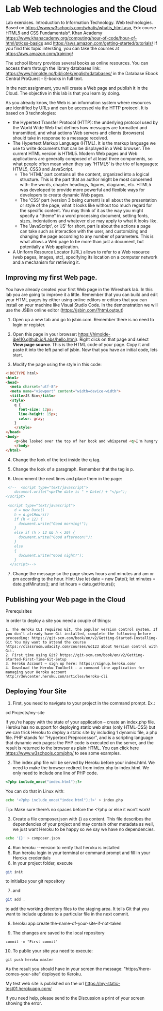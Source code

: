 # Lab Web technologies and the Cloud
Lab exercises. Introduction to Information Technology. Web technologies. 
Based on https://www.w3schools.com/whatis/whatis_html.asp, Edx course HTML5 and CSS Fundamentals*, Khan Academy https://www.khanacademy.org/computing/hour-of-code/hour-of-html/pt/css-basics and https://aws.amazon.com/getting-started/tutorials/
If you find this topic intersting, you can take the courses at https://aws.amazon.com/training/ 

The school library provides several books as online resources. You can access them through the library databases link: https://www.himolde.no/bibliotek/english/databases/ in the Database Ebook Central ProQuest - E-books in full text. 

In the next assignment, you will create a Web page and publish it in the Cloud. The objective in this lab is that you learn by doing.

As you already know, the Web is an information system where resources are identified by URLs and can be accessed via the HTTP protocol. It is based on 3 technologies: 
- the Hypertext Transfer Protocol (HTTP): the underlying protocol used by the World Wide Web that defines how messages are formatted and transmitted, and what actions Web servers and clients (browsers) should take in response to a message received. 
- The Hypertext Markup Language (HTML). It is the markup language we use to write documents that can be displayed in a Web browser.  The current HTML version is HTML5. Modern Web pages and Web applications are generally composed of at least three components, so what people often mean when they say 'HTML5' is the trio of languages: HTML5, CSS3 and JavaScript.
  - The 'HTML' part contains all the content, organized into a logical structure.  This is the part that an author might be most concerned with: the words, chapter headings, figures, diagrams, etc. HTML5 was developed to provide more powerful and flexible ways for developers to create dynamic Web pages.
  - The 'CSS' part (version 3 being current) is all about the presentation or style of the page; what it looks like without too much regard for the specific content. You may think of it as the way you might specify a "theme" in a word processing document, setting fonts, sizes, indentations and whatever else may apply to what it looks like. 
  - The 'JavaScript', or 'JS' for short, part is about the actions a page can take such as interaction with the user, and customizing and changing the page according to any number of parameters.  This is what allows a Web page to be more than just a document, but potentially a Web application. 
- A Uniform Resource Locator (URL) allows to refer to a Web resource (web pages, images, etc), specifying its location on a computer network and a mechanism for retrieving it.

## Improving my first Web page.
You have already created your first Web page in the Wireshark lab. In this lab you are going to improve it a little. Remember that you can build and edit your HTML pages by either using online editors or editors that you can install on your machine like Visual Studio Code. In the demonstration we will use the JSBin online editor (https://jsbin.com/?html,output) 

1. Open up a new tab and go to jsbin.com. Remember there is no need to login or register. 
2. Open this page in your browser: https://himolde-ibe110.github.io/Labs/hello.html). Right click on that page and select **View page source**. This is the HTML code of your page. Copy it and paste it into the left panel of jsbin. 
Now that you have an initial code, lets start.

3. Modify the page using the style in this code:
```html
<!DOCTYPE html>
<html>
<head>
  <meta charset="utf-8">
  <meta name="viewport" content="width=device-width">
  <title>JS Bin</title>
  <style>
    q {
      font-size: 12px;
      line-height: 15px;
      color: gray;
    }
    </style>
</head>
<body>
    <p>She looked over the top of her book and whispered <q>I'm hungry.</q> My heart stopped.</p>
    </body>
</html>
```
4. Change the look of the text inside the q tag. 
5. Change the look of a paragraph. Remember that the tag is p.

6. Uncomment the next lines and place them in the page:
```html
 <!--  <script type="text/javascript">
    document.write("<p>The date is " + Date() + "</p>");
</script>
   
 <script type="text/javascript">
    d = new Date()
    h = d.getHours()
    if (h < 12) {
      document.write("Good morning!");
    }
    else if (h > 12 && h < 20) {
      document.write("Good afternoon!");
    }
    else
    {
      document.write("Good night!");
    }
  </script>-->
```
7. Change the message so the page shows hours and minutes and am or pm according to the hour.
Hint: Use let date = new Date(); let minutes = date.getMinutes(); and let hours = date.getHours();

## Publishing your Web page in the Cloud
Prerequisites

In order to deploy a site you need a couple of things:

    1. The Heroku CLI requires Git, the popular version control system. If you don’t already have Git installed, complete the following before proceeding: https://git-scm.com/book/en/v2/Getting-Started-Installing-Git You may want to attend the course https://classroom.udacity.com/courses/ud123 about Version control with Git.
    2. First time using Git? https://git-scm.com/book/en/v2/Getting-Started-First-Time-Git-Setup
    3. Heroku Account – sign up here: https://signup.heroku.com/
    4. Download the Heroku Toolbelt – a command line application for managing your Heroku account http://devcenter.heroku.com/articles/heroku-cli

## Deploying Your Site

1. First, you need to navigate to your project in the command prompt. Ex.:

cd Projects/my-site

If you’re happy with the state of your application – create an index.php file. Heroku has no support for deploying static web sites (only HTML-CSS) but we can trick Heroku to deploy a static site by including 1 dynamic file, a php file. PHP stands for "Hypertext Preprocessor", and is a scripting language that dynamic web pages: the PHP code is executed on the server, and the result is returned to the browser as plain HTML. You can click here https://www.w3schools.com/php/ to see some examples. 

2. The index.php file will be served by Heroku before your index.html. We need to make the browser redirect from index.php to index.html. We only need to include one line of PHP code.

```php
<?php include_once("index.html");?>
```
You can do that in Linux with:
```bash
echo '<?php include_once("index.html");?>' > index.php
```
Tip: Make sure there’s no spaces before the <?php or else it won’t work!

3. Create a file composer.json with {} as content.  This file describes the dependencies of your project and may contain other metadata as well, we just want Heroku to be happy so we say we have no dependencies.
```bash
echo '{}' > composer.json
```
4. Run heroku --version to verify that heroku is installed
5. Run heroku login in your terminal or command prompt and fill in your Heroku credentials
6. In your project folder, execute 
```bash
git init 
```
to initialize your git repository

7. and
```bash
git add . 
```
to add the working directory files to the staging area. It tells Git that you want to include updates to a particular file in the next commit.

8. heroku app:create the-name-of-your-site-if-not-taken

9. The changes are saved to the local repository
```git
commit -m "First commit" 
``` 
10. To public your site you need to execute:
```
git push heroku master 
```
As the result you should have in your screen the message: "https://here-comes-your-site" deployed to Keroku. 

My test web site is published on the url https://my-static-test01.herokuapp.com/

If you need help, please send to the Discussion a print of your screen showing the error. 







